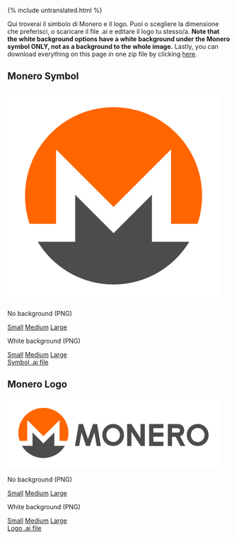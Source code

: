 {% include untranslated.html %}
<div class="text-center container description">
<p>Qui troverai il simbolo di Monero e il logo. Puoi o scegliere la dimensione che preferisci, o scaricare il file .ai e editare il logo tu stesso/a.  <strong>Note that the white background options have a white background under the Monero symbol ONLY, not as a background to the whole image.</strong> Lastly, you can download everything on this page in one zip file by clicking <a href="/press-kit/monero-press-kit.zip">here</a>.</p>
</div>
<section class="container">
    <div class="row">
        <div class="left half no-pad-sm col-lg-6 col-md-6 col-sm-12 col-xs-12">
            <div class="info-block">
                <div class="row center-xs">
                    <div class="col">
                        <h2>Monero Symbol</h2>
                    </div>
                </div>
                <div class="row center-xs">
                    <img src="/press-kit/symbols/monero-symbol-480.png" alt="Monero Symbol" class="symbol-logo">
                </div>
                <div class="row center-xs press">
                    <div class="col-md-6">
                        <p>No background (PNG)</p>
                        <a href="/press-kit/symbols/monero-symbol-480.png">Small</a>
                        <a href="/press-kit/symbols/monero-symbol-800.png">Medium</a>
                        <a href="/press-kit/symbols/monero-symbol-1280.png">Large</a>
                    </div>
                    <div class="col-md-6">
                        <p>White background (PNG)</p>
                        <a href="/press-kit/symbols/monero-symbol-on-white-480.png">Small</a>
                        <a href="/press-kit/symbols/monero-symbol-on-white-800.png">Medium</a>
                        <a href="/press-kit/symbols/monero-symbol-on-white-1280.png">Large</a>
                    </div> 
                </div>
                <div class="row center-xs press">
                    <a href="/press-kit/symbols/monero-symbol.ai" class="adi">Symbol .ai file</a>
                </div>
            </div>
        </div>
        <div class="right half col-lg-6 col-md-6 col-sm-12 col-xs-12">
            <div class="info-block">
                <div class="row center-xs">
                    <div class="col">
                        <h2>Monero Logo</h2>
                    </div>
                </div>
                <div class="row center-xs">
                   <div class="col-xs-12">
                       <img src="/press-kit/logos/monero-logo-480.png" alt="Monero Logo" class="monero-symbol-logo">
                   </div>
                </div>
                <div class="row center-xs press">
                    <div class="col-md-6">
                        <p>No background (PNG)</p>
                        <a href="/press-kit/logos/monero-logo-480.png">Small</a>
                        <a href="/press-kit/logos/monero-logo-800.png">Medium</a>
                        <a href="/press-kit/logos/monero-logo-1280.png">Large</a>
                    </div>
                    <div class="col-md-6">
                        <p>White background (PNG)</p>
                        <a href="/press-kit/logos/monero-logo-symbol-on-white-480.png">Small</a>
                        <a href="/press-kit/logos/monero-logo-symbol-on-white-800.png">Medium</a>
                        <a href="/press-kit/logos/monero-logo-symbol-on-white-1280.png">Large</a>
                    </div> 
                </div>
                <div class="row center-xs press">
                   <div class="col-xs-12">
                    <a href="/press-kit/logos/monero-logo.ai" class="adi">Logo .ai file</a>
                   </div>
                </div>
            </div>
        </div>
    </div>
</section>
